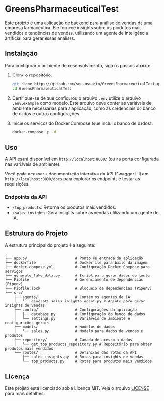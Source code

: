 # GreensPharmaceuticalTest

Este projeto é uma aplicação de backend para análise de vendas de uma empresa farmacêutica. Ele fornece insights sobre os produtos mais vendidos e tendências de vendas, utilizando um agente de inteligência artificial para gerar essas análises.

## Instalação

Para configurar o ambiente de desenvolvimento, siga os passos abaixo:
1. Clone o repositório:
   ```bash
   git clone https://github.com/seu-usuario/GreensPharmaceuticalTest.git
   cd GreensPharmaceuticalTest
   ```

2. Certifique-se de que configurou o arquivo `.env` utilize o arquivo `.env.example` como modelo. Este arquivo deve conter as variáveis de ambiente necessárias para a aplicação, como as credenciais do banco de dados e outras configurações.


3. Inicie os serviços do Docker Compose (que inclui o banco de dados):
   ```bash
   docker-compose up -d
   ```

## Uso

A API esará disponível em `http://localhost:8000/` (ou na porta configurada nas variáveis de ambiente).

Você pode acessar a documentação interativa da API (Swagger UI) em `http://localhost:8000/docs` para explorar os endpoints e testar as requisições.

### Endpoints da API

- `/top_products`: Retorna os produtos mais vendidos.
- `/sales_insights`: Gera insights sobre as vendas utilizando um agente de IA.

## Estrutura do Projeto

A estrutura principal do projeto é a seguinte:

```
.
├── app.py                      # Ponto de entrada da aplicação
├── dockerfile                  # Dockerfile para build da imagem
├── docker-compose.yml          # Configuração Docker Compose para serviços
├── generate_fake_data.py       # Script para gerar dados de teste
├── Pipfile                     # Gerenciamento de dependências (Pipenv)
├── Pipfile.lock                # Bloqueio de dependências (Pipenv)
└── src/
    ├── agents/                 # Contém os agentes de IA
    │   └── generate_sales_insights_agent.py # Agente para gerar insights de vendas
    ├── config/                 # Configurações da aplicação
    │   ├── database.py         # Configuração do banco de dados
    │   └── settings.py         # Variáveis de ambiente e configurações gerais
    ├── models/                 # Modelos de dados
    │   └── sales.py            # Modelo para dados de vendas e produtos
    ├── repository/             # Camada de acesso a dados
    │   └── get_top_products_repository.py # Repositório para obter produtos mais vendidos
    └── routes/                 # Definição das rotas da API
        ├── sales_insights.py   # Rotas para insights de vendas
        └── top_products.py     # Rotas para produtos mais vendidos
```

## Licença

Este projeto está licenciado sob a Licença MIT. Veja o arquivo [LICENSE](LICENSE) para mais detalhes.
